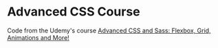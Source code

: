 # Advanced CSS Course

Code from the Udemy's course [Advanced CSS and Sass: Flexbox, Grid, Animations and More!
](https://www.udemy.com/advanced-css-and-sass/)